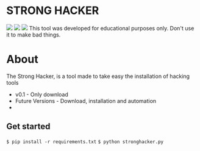 # STRONG HACKER
<a href="https://www.python.org"><img src="https://img.shields.io/badge/Python-3.x-informational"></a>
<a href="https://github.com/bearlim/strong_hacker/issues"><img src="https://img.shields.io/badge/issues-0%20open-yellow"></a>
<img src="https://img.shields.io/badge/release-v0.1-informational">
This tool was developed for educational purposes only.
Don't use it to make bad things.
<br>
<h1>About</h1>

The Strong Hacker, is a tool made to take easy the installation of hacking tools

- v0.1 - Only download
- Future Versions - Download, installation and automation
-
<h2>Get started </h2>

`$ pip install -r requirements.txt`
`$ python stronghacker.py`
